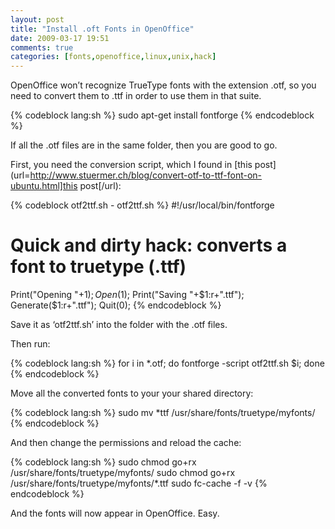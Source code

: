 ```yaml
---
layout: post
title: "Install .oft Fonts in OpenOffice"
date: 2009-03-17 19:51
comments: true
categories: [fonts,openoffice,linux,unix,hack]
---
```


OpenOffice won’t recognize TrueType fonts with the extension .otf, so you need to convert them to .ttf
in order to use them in that suite.

{% codeblock lang:sh %}
sudo apt-get install fontforge
{% endcodeblock %}

If all the .otf files are in the same folder, then you are good to go.

First, you need the conversion script, which I found in [this post](url=http://www.stuermer.ch/blog/convert-otf-to-ttf-font-on-ubuntu.html]this post[/url):

{% codeblock otf2ttf.sh - otf2ttf.sh %}
#!/usr/local/bin/fontforge
# Quick and dirty hack: converts a font to truetype (.ttf)
Print("Opening "+$1);
Open($1);
Print("Saving "+$1:r+".ttf");
Generate($1:r+".ttf");
Quit(0);
{% endcodeblock %}

Save it as ‘otf2ttf.sh’ into the folder with the .otf files.

Then run:

{% codeblock lang:sh %}
for i in *.otf; do fontforge -script otf2ttf.sh $i; done
{% endcodeblock %}

Move all the converted fonts to your your shared directory:

{% codeblock lang:sh %}
sudo mv *ttf /usr/share/fonts/truetype/myfonts/
{% endcodeblock %}

And then change the permissions and reload the cache:

{% codeblock lang:sh %}
sudo chmod go+rx /usr/share/fonts/truetype/myfonts/
sudo chmod go+rx /usr/share/fonts/truetype/myfonts/*.ttf
sudo fc-cache -f -v
{% endcodeblock %}

And the fonts will now appear in OpenOffice. Easy.
